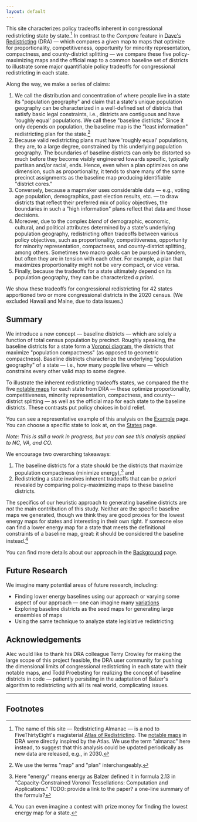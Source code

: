 ```yaml
---
layout: default
---
```


This site characterizes policy tradeoffs inherent in congressional redistricting state by state.[^1]
In contrast to the *Compare* feature in [Dave's Redistricting](https://davesredistricting.org/) (DRA) 
&#8212; which compares a given map to maps that optimize for 
proportionality, competitiveness, opportunity for minority representation, compactness, and county-district splitting &#8212; 
we compare these five policy-maximizing maps and the official map to a common baseline set of districts
to illustrate some major quantifiable policy tradeoffs for congressional redistricting in each state.

Along the way, we make a series of claims:

1.  We call the distribution and concentration of where people live in a state its "population geography" and claim that 
    a state's unique population geography can be characterized in a well-defined set of districts that satisfy basic legal constraints, 
    i.e., districts are contiguous and have 'roughly equal' populations.
    We call these "baseline districts." 
    Since it only depends on population, the baseline map is the "least information" redistricting plan for the state.[^2] 
2.  Because valid redistricting plans must have 'roughly equal' populations, they are, to a large degree, constrained by this underlying population geography. 
    The boundaries of baseline districts can only be distorted so much before they become visibly engineered towards specific, typically partisan and/or racial, ends. 
    Hence, even when a plan optimizes on one dimension, such as proportionality, it tends to share many of the same precinct assignments as the baseline map producing 
    identifiable "district cores."
3.  Conversely, because a mapmaker uses considerable data &#8212; e.g., voting age population, demographics, past election results, etc. &#8212; to draw districts that 
    reflect their preferred mix of policy objectives, the boundaries in such a "high information" plans reflect that data and those decisions.
4.  Moreover, due to the complex *blend* of demographic, economic, cultural, and political attributes determined by a state's underlying population geography, 
    redistricting often tradeoffs between various policy objectives, such as proportionality, competitiveness, opportunity for minority representation, compactness, 
    and county-district splitting, among others. 
    Sometimes two macro goals can be pursued in tandem, but often they are in tension with each other. 
    For example, a plan that maximizes proportionality might not be very compact, or vice versa.
5.  Finally, because the tradeoffs for a state ultimately depend on its population geography, they can be characterized *a priori*.

We show these tradeoffs for congressional redistricting for 42 states apportioned two or more congressional districts in the 2020 census.
(We excluded Hawaii and Maine, due to data issues.)

## Summary

We introduce a new concept &#8212; baseline districts &#8212; which are solely a function of total census population by precinct.
Roughly speaking, the baseline districts for a state form a [Voronoi diagram](https://en.wikipedia.org/wiki/Voronoi_diagram),
the districts that maximize "population compactness" (as opposed to geometric compactness).
Baseline districts characterize the underlying "population geography" of a state &#8212; i.e., how many people live where &#8212;
which constrains every other valid map to some degree. 

To illustrate the inherent redistricting tradeoffs states, we compared the
the five [notable maps](https://medium.com/dra-2020/notable-maps-66d744933a48) for each state from DRA
&#8212; these optimize proportionality, competitiveness, minority representation, compactness, and county--district splitting &#8212; 
as well as the official map for each state to the baseline districts.
These contrasts put policy choices in bold relief.

You can see a representative example of this analysis on the [Example](./_pages/example.markdown) page.
You can choose a specific state to look at, on the [States](./_pages/states.markdown) page.

*Note: This is still a work in progress, but you can see this analysis applied to NC, VA, and CO.*

We encourage two overarching takeaways:

1. The baseline districts for a state should be the districts that maximize population compactness (minimize energy),[^3] and
2. Redistricting a state involves inherent tradeoffs that can be *a priori* revealed by comparing policy-maximizing maps to these baseline districts.

The specifics of our heuristic approach to generating baseline districts are *not* the main contribution of this study.
Neither are the specific baseline maps we generated, though we think they are good proxies for the lowest energy maps for states and interesting in their own right.
If someone else can find a lower energy map for a state that meets the definitional constraints of a baseline map, great:
it should be considered the baseline instead.[^4]

You can find more details about our approach in the [Background](./_pages/background.markdown) page.

## Future Research

We imagine many potential areas of future research, including:

-   Finding lower energy baselines using our approach or varying some aspect of our approach 
    &#8212; one can imagine many [variations](./_pages/variations.markdown) 
-   Exploring baseline districts as the seed maps for generating large ensembles of maps
-   Using the same technique to analyze state legislative redistricting

## Acknowledgements

Alec would like to thank his DRA colleague Terry Crowley for making the large scope of this project feasible, 
the DRA user community for pushing the dimensional limits of congressional redistricting in each state with their notable maps, and
Todd Proebsting for realizing the concept of baseline districts in code &#8212;
patiently persisting in the adaptation of Balzer's algorithm to redistricting with all its real world, complicating issues.

---

## Footnotes

[^1]: The name of this site &#8212; Redistricting Almanac &#8212; is a nod to FiveThirtyEight's magisterial
    [Atlas of Redistricting](https://medium.com/dra-2020/atlas-of-redistricting-maps-14ea4d0874e5). 
    The [notable maps](https://medium.com/dra-2020/notable-maps-66d744933a48) in DRA were directly inspired by the Atlas.
    We use the term "almanac" here instead, to suggest that this analysis could be updated periodically as new data are released,
    e.g., in 2030.

[^2]: We use the terms "map" and "plan" interchangeably.

[^3]: Here "energy" means energy as Balzer defined it in formula 2.13 in "Capacity-Constrained Voronoi Tessellations: Computation and Applications." TODO: provide a link to the paper? a one-line summary of the formula?

[^4]: You can even imagine a contest with prize money for finding the lowest energy map for a state.
